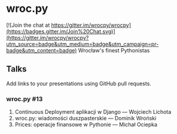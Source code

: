 # wroc.py

[![Join the chat at https://gitter.im/wrocpy/wrocpy](https://badges.gitter.im/Join%20Chat.svg)](https://gitter.im/wrocpy/wrocpy?utm_source=badge&utm_medium=badge&utm_campaign=pr-badge&utm_content=badge)
Wrocław's finest Pythonistas

## Talks

Add links to your presentations using GitHub pull requests.

### wroc.py #13

1. Continuous Deployment aplikacji w Django — Wojciech Lichota
2. wroc.py: wiadomości duszpasterskie — Dominik Wroński
3. Prices: operacje finansowe w Pythonie — Michał Ociepka
